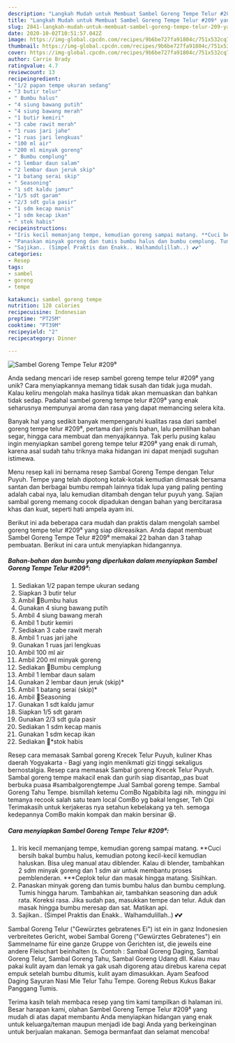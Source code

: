 ```yaml
---
description: "Langkah Mudah untuk Membuat Sambel Goreng Tempe Telur #209⁸ yang Bikin Ngiler"
title: "Langkah Mudah untuk Membuat Sambel Goreng Tempe Telur #209⁸ yang Bikin Ngiler"
slug: 2841-langkah-mudah-untuk-membuat-sambel-goreng-tempe-telur-209-yang-bikin-ngiler
date: 2020-10-02T10:51:57.042Z
image: https://img-global.cpcdn.com/recipes/9b6be727fa91804c/751x532cq70/sambel-goreng-tempe-telur-209⁸-foto-resep-utama.jpg
thumbnail: https://img-global.cpcdn.com/recipes/9b6be727fa91804c/751x532cq70/sambel-goreng-tempe-telur-209⁸-foto-resep-utama.jpg
cover: https://img-global.cpcdn.com/recipes/9b6be727fa91804c/751x532cq70/sambel-goreng-tempe-telur-209⁸-foto-resep-utama.jpg
author: Carrie Brady
ratingvalue: 4.7
reviewcount: 13
recipeingredient:
- "1/2 papan tempe ukuran sedang"
- "3 butir telur"
- " Bumbu halus"
- "4 siung bawang putih"
- "4 siung bawang merah"
- "1 butir kemiri"
- "3 cabe rawit merah"
- "1 ruas jari jahe"
- "1 ruas jari lengkuas"
- "100 ml air"
- "200 ml minyak goreng"
- " Bumbu cemplung"
- "1 lembar daun salam"
- "2 lembar daun jeruk skip"
- "1 batang serai skip"
- " Seasoning"
- "1 sdt kaldu jamur"
- "1/5 sdt garam"
- "2/3 sdt gula pasir"
- "1 sdm kecap manis"
- "1 sdm kecap ikan"
- " stok habis"
recipeinstructions:
- "Iris kecil memanjang tempe, kemudian goreng sampai matang. **Cuci bersih bakal bumbu halus, kemudian potong kecil-kecil kemudian haluskan. Bisa uleg manual atau diblender. Kalau di blender, tambahkan 2 sdm minyak goreng dan 1 sdm air untuk membantu proses pemblenderan. ***Ceplok telur dan masak hingga matang. Sisihkan."
- "Panaskan minyak goreng dan tumis bumbu halus dan bumbu cemplung. Tumis hingga harum. Tambahkan air, tambahkan seasoning dan aduk rata. Koreksi rasa. Jika sudah pas, masukkan tempe dan telur. Aduk dan masak hingga bumbu meresap dan sat. Matikan api."
- "Sajikan.. (Simpel Praktis dan Enakk.. Walhamdulillah..) 💕💕"
categories:
- Resep
tags:
- sambel
- goreng
- tempe

katakunci: sambel goreng tempe 
nutrition: 128 calories
recipecuisine: Indonesian
preptime: "PT25M"
cooktime: "PT39M"
recipeyield: "2"
recipecategory: Dinner

---
```



![Sambel Goreng Tempe Telur #209⁸](https://img-global.cpcdn.com/recipes/9b6be727fa91804c/751x532cq70/sambel-goreng-tempe-telur-209⁸-foto-resep-utama.jpg)

Anda sedang mencari ide resep sambel goreng tempe telur #209⁸ yang unik? Cara menyiapkannya memang tidak susah dan tidak juga mudah. Kalau keliru mengolah maka hasilnya tidak akan memuaskan dan bahkan tidak sedap. Padahal sambel goreng tempe telur #209⁸ yang enak seharusnya mempunyai aroma dan rasa yang dapat memancing selera kita.

Banyak hal yang sedikit banyak mempengaruhi kualitas rasa dari sambel goreng tempe telur #209⁸, pertama dari jenis bahan, lalu pemilihan bahan segar, hingga cara membuat dan menyajikannya. Tak perlu pusing kalau ingin menyiapkan sambel goreng tempe telur #209⁸ yang enak di rumah, karena asal sudah tahu triknya maka hidangan ini dapat menjadi suguhan istimewa.

Menu resep kali ini bernama resep Sambal Goreng Tempe dengan Telur Puyuh. Tempe yang telah dipotong kotak-kotak kemudian dimasak bersama santan dan berbagai bumbu rempah lainnya tidak lupa yang paling penting adalah cabai nya, lalu kemudian ditambah dengan telur puyuh yang. Sajian sambal goreng memang cocok dipadukan dengan bahan yang bercitarasa khas dan kuat, seperti hati ampela ayam ini.


Berikut ini ada beberapa cara mudah dan praktis dalam mengolah sambel goreng tempe telur #209⁸ yang siap dikreasikan. Anda dapat membuat Sambel Goreng Tempe Telur #209⁸ memakai 22 bahan dan 3 tahap pembuatan. Berikut ini cara untuk menyiapkan hidangannya.

<!--inarticleads1-->

##### Bahan-bahan dan bumbu yang diperlukan dalam menyiapkan Sambel Goreng Tempe Telur #209⁸:

1. Sediakan 1/2 papan tempe ukuran sedang
1. Siapkan 3 butir telur
1. Ambil  🌷Bumbu halus
1. Gunakan 4 siung bawang putih
1. Ambil 4 siung bawang merah
1. Ambil 1 butir kemiri
1. Sediakan 3 cabe rawit merah
1. Ambil 1 ruas jari jahe
1. Gunakan 1 ruas jari lengkuas
1. Ambil 100 ml air
1. Ambil 200 ml minyak goreng
1. Sediakan  🌷Bumbu cemplung
1. Ambil 1 lembar daun salam
1. Gunakan 2 lembar daun jeruk (skip)*
1. Ambil 1 batang serai (skip)*
1. Ambil  🌷Seasoning
1. Gunakan 1 sdt kaldu jamur
1. Siapkan 1/5 sdt garam
1. Gunakan 2/3 sdt gula pasir
1. Sediakan 1 sdm kecap manis
1. Gunakan 1 sdm kecap ikan
1. Sediakan  🌷*stok habis


Resep cara memasak Sambal goreng Krecek Telur Puyuh, kuliner Khas daerah Yogyakarta - Bagi yang ingin menikmati gizi tinggi sekaligus bernostalgia. Resep cara memasak Sambal goreng Krecek Telur Puyuh. Sambal goreng tempe makacil enak dan gurih siap disantap,,pas buat berbuka puasa #sambalgorengtempe Jual Sambal goreng tempe. Sambal Goreng Tahu Tempe. bismillah ketemu ComBo Ngabibita lagi nih. minggu ini temanya recook salah satu team local ComBo yg bakal lengser, Teh Opi Terimakasih untuk kerjakeras nya setahun kebelakang ya teh. semoga kedepannya ComBo makin kompak dan makin bersinar 😆. 

<!--inarticleads2-->

##### Cara menyiapkan Sambel Goreng Tempe Telur #209⁸:

1. Iris kecil memanjang tempe, kemudian goreng sampai matang. **Cuci bersih bakal bumbu halus, kemudian potong kecil-kecil kemudian haluskan. Bisa uleg manual atau diblender. Kalau di blender, tambahkan 2 sdm minyak goreng dan 1 sdm air untuk membantu proses pemblenderan. ***Ceplok telur dan masak hingga matang. Sisihkan.
1. Panaskan minyak goreng dan tumis bumbu halus dan bumbu cemplung. Tumis hingga harum. Tambahkan air, tambahkan seasoning dan aduk rata. Koreksi rasa. Jika sudah pas, masukkan tempe dan telur. Aduk dan masak hingga bumbu meresap dan sat. Matikan api.
1. Sajikan.. (Simpel Praktis dan Enakk.. Walhamdulillah..) 💕💕


Sambal Goreng Telur (&#34;Gewürztes gebratenes Ei&#34;) ist ein in ganz Indonesien verbreitetes Gericht, wobei Sambal Goreng (&#34;Gewürztes Gebratenes&#34;) ein Sammelname für eine ganze Gruppe von Gerichten ist, die jeweils eine andere Fleischart beinhalten (s. Contoh : Sambal Goreng Daging, Sambal Goreng Telur, Sambal Goreng Tahu, Sambal Goreng Udang dll. Kalau mau pakai kulit ayam dan lemak ya gak usah digoreng atau direbus karena cepat empuk setelah bumbu ditumis, kulit ayam dimasukkan. Ayam Seafood Daging Sayuran Nasi Mie Telur Tahu Tempe. Goreng Rebus Kukus Bakar Panggang Tumis. 

Terima kasih telah membaca resep yang tim kami tampilkan di halaman ini. Besar harapan kami, olahan Sambel Goreng Tempe Telur #209⁸ yang mudah di atas dapat membantu Anda menyiapkan hidangan yang enak untuk keluarga/teman maupun menjadi ide bagi Anda yang berkeinginan untuk berjualan makanan. Semoga bermanfaat dan selamat mencoba!
